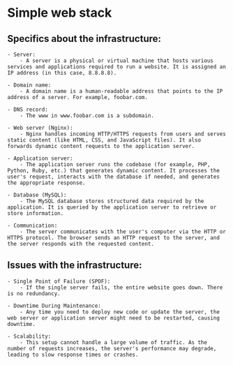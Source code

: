 # Simple web stack

## Specifics about the infrastructure:

    - Server:
        - A server is a physical or virtual machine that hosts various services and applications required to run a website. It is assigned an IP address (in this case, 8.8.8.8).

    - Domain name:
        - A domain name is a human-readable address that points to the IP address of a server. For example, foobar.com.

    - DNS record:
        - The www in www.foobar.com is a subdomain.

    - Web server (Nginx):
        - Nginx handles incoming HTTP/HTTPS requests from users and serves static content (like HTML, CSS, and JavaScript files). It also forwards dynamic content requests to the application server.

    - Application server:
        - The application server runs the codebase (for example, PHP, Python, Ruby, etc.) that generates dynamic content. It processes the user's request, interacts with the database if needed, and generates the appropriate response.

    - Database (MySQL):
        - The MySQL database stores structured data required by the application. It is queried by the application server to retrieve or store information.

    - Communication:
        - The server communicates with the user's computer via the HTTP or HTTPS protocol. The browser sends an HTTP request to the server, and the server responds with the requested content.


## Issues with the infrastructure:

    - Single Point of Failure (SPOF):
        - If the single server fails, the entire website goes down. There is no redundancy.

    - Downtime During Maintenance:
        - Any time you need to deploy new code or update the server, the web server or application server might need to be restarted, causing downtime.

    - Scalability:
        - This setup cannot handle a large volume of traffic. As the number of requests increases, the server's performance may degrade, leading to slow response times or crashes.
